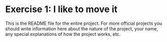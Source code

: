 # Exercise 1: I like to move it

This is the README file for the entire project. For more official projects you should write information here about the nature of the project, your name, any special explanations of how the project works, etc.
